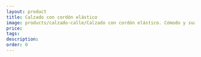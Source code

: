 ```yaml
---
layout: product
title: Calzado con cordón elástico
image: products/calzado-calle/Calzado con cordón elástico. Cómodo y suave para pies anchos_
price: 
tags: 
description: 
order: 0
---
```

